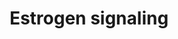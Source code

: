 ---
annotations:
- id: PW:0000507
  parent: regulatory pathway
  type: Pathway Ontology
  value: estrogen signaling pathway
authors:
- MaintBot
- AlexanderPico
- Susan
- Eweitz
description: 'Estrogen receptor refers to a group of receptors which are activated
  by the hormone 17&amp;amp;amp;#x3b2;-estradiol (estrogen). Two types of estrogen
  receptor exist: ER which is a member of the nuclear hormone family of intracellular
  receptors and the estrogen G protein coupled receptor GPR30 (GPER), which is a G-protein
  coupled receptor. The main function of the estrogen receptor is as a DNA binding
  transcription factor which regulates gene expression. However the estrogen receptor
  also has additional functions independent of DNA binding.'
last-edited: 2021-05-15
organisms:
- Danio rerio
redirect_from:
- /index.php/Pathway:WP1330
- /instance/WP1330
- /instance/WP1330_r116872
revision: r116872
schema-jsonld:
- '@context': https://schema.org/
  '@id': https://wikipathways.github.io/pathways/WP1330.html
  '@type': Dataset
  creator:
    '@type': Organization
    name: WikiPathways
  description: 'Estrogen receptor refers to a group of receptors which are activated
    by the hormone 17&amp;amp;amp;#x3b2;-estradiol (estrogen). Two types of estrogen
    receptor exist: ER which is a member of the nuclear hormone family of intracellular
    receptors and the estrogen G protein coupled receptor GPR30 (GPER), which is a
    G-protein coupled receptor. The main function of the estrogen receptor is as a
    DNA binding transcription factor which regulates gene expression. However the
    estrogen receptor also has additional functions independent of DNA binding.'
  keywords:
  - BCL2
  - Cyclic AMP
  - Estradiol
  - GNB1
  - GTF2F2
  - GTF2H3
  - LOC100149268
  - LOC100149273
  - LOC557353
  - LOC557486
  - LOC561737
  - LOC567895
  - LOC791979
  - LOC792188
  - LOC792258
  - LOC792354
  - TAF12
  - braf
  - ccnd1
  - ccnh
  - cdk7
  - chuk
  - creb1
  - crebbpb
  - ep300a
  - ercc2
  - ercc3
  - esr1
  - fos
  - gngt1
  - gper
  - grb2
  - gtf2b
  - gtf2e2
  - gtf2h2
  - gtf2h4
  - hdac1
  - hdac3
  - hdac4
  - hdac6
  - hdac8
  - ikbkb
  - ikbkg
  - ilk
  - jun
  - map2k1
  - mapk1
  - mapk14a
  - mnat1
  - ncor1
  - polr2a
  - polr2e
  - polr2gl
  - polr2j
  - si:ch211-194d6.2
  - si:dkey-94n12.3
  - sp1
  - src
  - taf13
  - taf5
  - taf6
  - taf7
  - taf9
  - tbp
  - zgc:110584
  - zgc:158799
  - zgc:92126
  license: CC0
  name: Estrogen signaling
seo: CreativeWork
title: Estrogen signaling
wpid: WP1330
---